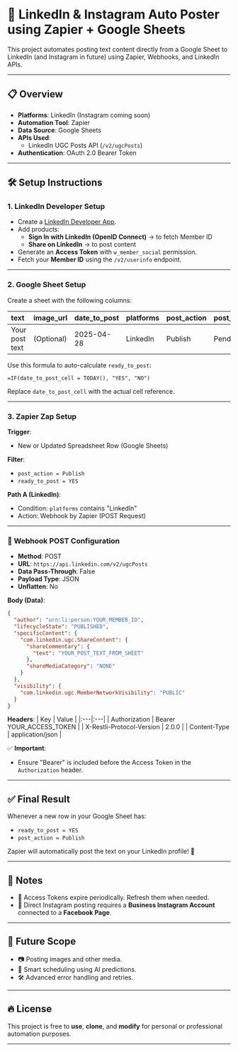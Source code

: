 # 🚀 LinkedIn & Instagram Auto Poster using Zapier + Google Sheets

This project automates posting text content directly from a Google Sheet to LinkedIn (and Instagram in future) using Zapier, Webhooks, and LinkedIn APIs.

---

## 📋 Overview
- **Platforms**: LinkedIn (Instagram coming soon)
- **Automation Tool**: Zapier
- **Data Source**: Google Sheets
- **APIs Used**:
  - LinkedIn UGC Posts API (`/v2/ugcPosts`)
- **Authentication**: OAuth 2.0 Bearer Token

---

## 🛠️ Setup Instructions

### 1. LinkedIn Developer Setup
- Create a [LinkedIn Developer App](https://www.linkedin.com/developers/).
- Add products:
  - **Sign In with LinkedIn (OpenID Connect)** → to fetch Member ID
  - **Share on LinkedIn** → to post content
- Generate an **Access Token** with `w_member_social` permission.
- Fetch your **Member ID** using the `/v2/userinfo` endpoint.

---

### 2. Google Sheet Setup
Create a sheet with the following columns:

| text | image_url | date_to_post | platforms | post_action | post_status | ready_to_post |
|:---|:---|:---|:---|:---|:---|:---|
| Your post text | (Optional) | 2025-04-28 | LinkedIn | Publish | Pending | YES |

Use this formula to auto-calculate `ready_to_post`:

```excel
=IF(date_to_post_cell = TODAY(), "YES", "NO")
```

Replace `date_to_post_cell` with the actual cell reference.

---

### 3. Zapier Zap Setup

**Trigger**:  
- New or Updated Spreadsheet Row (Google Sheets)

**Filter**:  
- `post_action = Publish`
- `ready_to_post = YES`

**Path A (LinkedIn)**:
- Condition: `platforms` contains "LinkedIn"
- Action: Webhook by Zapier (POST Request)

---

### 🛜 Webhook POST Configuration

- **Method**: POST
- **URL**: `https://api.linkedin.com/v2/ugcPosts`
- **Data Pass-Through**: False
- **Payload Type**: JSON
- **Unflatten**: No

**Body (Data)**:
```json
{
  "author": "urn:li:person:YOUR_MEMBER_ID",
  "lifecycleState": "PUBLISHED",
  "specificContent": {
    "com.linkedin.ugc.ShareContent": {
      "shareCommentary": {
        "text": "YOUR_POST_TEXT_FROM_SHEET"
      },
      "shareMediaCategory": "NONE"
    }
  },
  "visibility": {
    "com.linkedin.ugc.MemberNetworkVisibility": "PUBLIC"
  }
}
```

**Headers**:
| Key | Value |
|:---|:---|
| Authorization | Bearer YOUR_ACCESS_TOKEN |
| X-Restli-Protocol-Version | 2.0.0 |
| Content-Type | application/json |

✅ **Important**:  
- Ensure "Bearer" is included before the Access Token in the `Authorization` header.

---

## ✅ Final Result

Whenever a new row in your Google Sheet has:
- `ready_to_post = YES`
- `post_action = Publish`

Zapier will automatically post the text on your LinkedIn profile! 🎯

---

## 📌 Notes

- 🔄 Access Tokens expire periodically. Refresh them when needed.
- 📸 Direct Instagram posting requires a **Business Instagram Account** connected to a **Facebook Page**.

---

## 🌟 Future Scope

- 📷 Posting images and other media.
- 🤖 Smart scheduling using AI predictions.
- 🛠️ Advanced error handling and retries.

---

## 🔥 License

This project is free to **use**, **clone**, and **modify** for personal or professional automation purposes.

---
